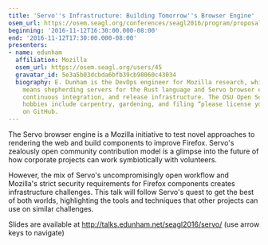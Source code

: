 ```yaml
---
title: 'Servo''s Infrastructure: Building Tomorrow''s Browser Engine'
osem_url: https://osem.seagl.org/conferences/seagl2016/program/proposals/194
beginning: '2016-11-12T16:30:00.000-08:00'
end: '2016-11-12T17:30:00.000-08:00'
presenters:
- name: edunham
  affiliation: Mozilla
  osem_url: https://osem.seagl.org/users/45
  gravatar_id: 5e3a5b03dcbda6bfb39cb98060c43034
  biography: E. Dunham is the DevOps engineer for Mozilla research, which in practice
    means shepherding servers for the Rust language and Servo browser engine web presence,
    continuous integration, and release infrastructure. The OSU Open Source Lab alum's
    hobbies include carpentry, gardening, and filing “please license your code” issues
    on GitHub.
---
```


The Servo browser engine is a Mozilla initiative to test novel approaches to rendering the web and build components to improve Firefox. Servo's zealously open community contribution model is a glimpse into the future of how corporate projects can work symbiotically with volunteers.

However, the mix of Servo's uncompromisingly open workflow and Mozilla's strict security requirements for Firefox components creates infrastructure challenges. This talk will follow Servo's quest to get the best of both worlds, highlighting the tools and techniques that other projects can use on similar challenges.

Slides are available at http://talks.edunham.net/seagl2016/servo/ (use arrow keys to navigate)
